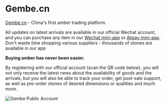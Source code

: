 # Gembe.cn


[Gembe.cn](https://gembe.cn) - China's first amber trading platform.

All updates on latest arrivals are available in our official Wechat account, and you can purchase any item in our [Wechat mini-app](https://gembe.cn/app) or [Alipay mini-app](https://gembe.cn/app). Don't waste time shopping various suppliers - thousands of stones are available in our app

**Buying amber has never been easier.**

By registering with our official account (scan the QR code below), you will not only receive the latest news about the availability of goods and the arrivals, but you will also be able to track your order, get post-sale support, as well as pre-order stones of desired dimensions or qualities and much more.

![Gembe Public Account](https://gembe.cn/storage/content/BqiOvq1WhEtjIr4ofJZTdtM86umOjejHBob350Mr.jpeg)
